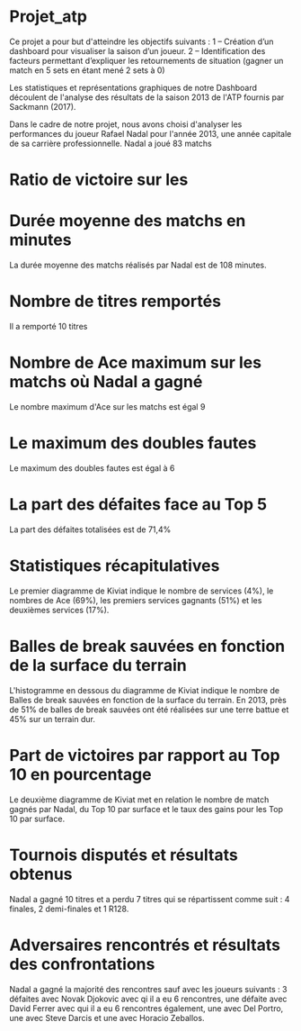# Projet_atp
Ce projet a pour but d'atteindre les objectifs suivants : 1 – Création d’un dashboard pour visualiser la saison d’un joueur. 2 – Identification des facteurs permettant d’expliquer les retournements de situation (gagner un match en 5 sets en étant mené 2 sets à 0)

Les statistiques et représentations graphiques de notre Dashboard découlent de l'analyse des résultats de la saison 2013 de l'ATP fournis par Sackmann (2017).

Dans le cadre de notre projet, nous avons choisi d'analyser les performances du joueur Rafael Nadal pour l'année 2013, une année capitale de sa carrière professionnelle. Nadal a joué 83 matchs 

# Ratio de victoire sur les 


# Durée moyenne des matchs en minutes
La durée moyenne des matchs réalisés par Nadal est de 108 minutes.

# Nombre de titres remportés 
Il a remporté 10 titres 

# Nombre de Ace maximum sur les matchs où Nadal a gagné
Le nombre maximum d'Ace sur les matchs est égal 9

# Le maximum des doubles fautes
Le maximum des doubles fautes est égal à 6

# La part des défaites face au Top 5
La part des défaites totalisées est de 71,4%

# Statistiques récapitulatives
Le premier diagramme de Kiviat indique le nombre de services (4%),  le nombres de Ace (69%), les premiers services gagnants (51%) et les deuxièmes services (17%).

# Balles de break sauvées en fonction de la surface du terrain
L'histogramme en dessous du diagramme de Kiviat indique le nombre de Balles de break sauvées en fonction de la surface du terrain. En 2013, près de 51% de balles de break sauvées ont été réalisées sur une terre battue et 45% sur un terrain dur.

# Part de victoires par rapport au Top 10 en pourcentage 
Le deuxième diagramme de Kiviat met en relation le nombre de match gagnés par Nadal, du Top 10 par surface et le taux des gains pour les Top 10 par surface. 

# Tournois disputés et résultats obtenus

Nadal a gagné 10 titres et a perdu 7 titres qui se répartissent comme suit : 4 finales, 2 demi-finales et 1 R128.

# Adversaires rencontrés et résultats des confrontations

Nadal a gagné la majorité des rencontres sauf avec les joueurs suivants : 3 défaites avec Novak Djokovic avec qi il a eu 6 rencontres, une défaite avec David Ferrer avec qui il a eu 6 rencontres également, une avec Del Portro, une avec Steve Darcis et une avec Horacio Zeballos. 









